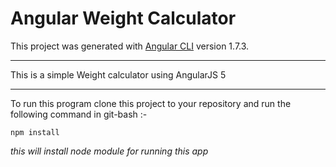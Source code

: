 # Angular Weight Calculator

This project was generated with [Angular CLI](https://github.com/angular/angular-cli) version 1.7.3.

---

This is a simple Weight calculator using AngularJS 5

---
To run this program clone this project to your repository and run the following command in git-bash :-
```
npm install
```
_this will install node module for running this app_
